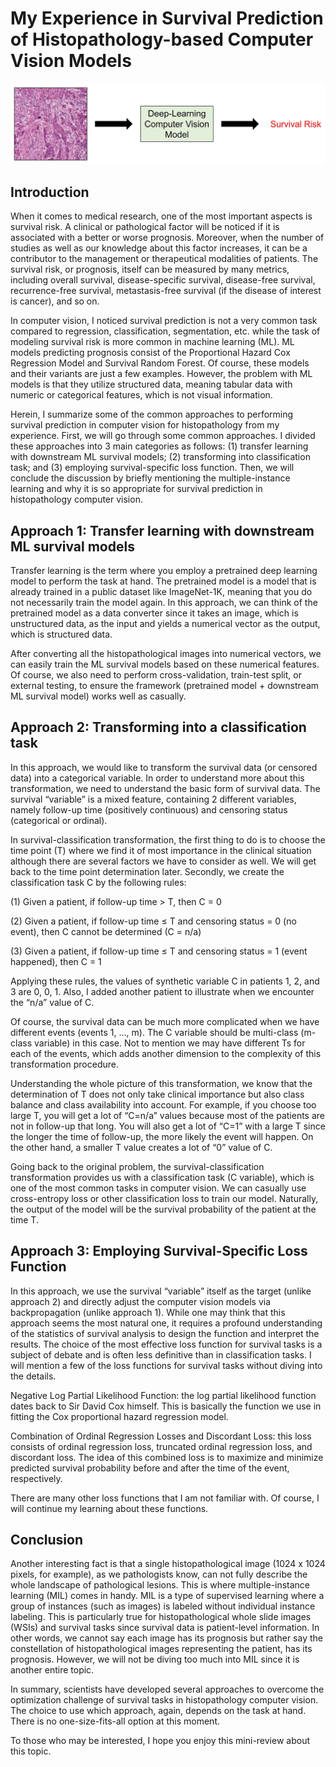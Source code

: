 # My Experience in Survival Prediction of Histopathology-based Computer Vision Models

![](https://github.com/minhkhangle-phd/minhkhangle-phd.github.io/blob/main/_images/post1_image1.webp)
## Introduction
When it comes to medical research, one of the most important aspects is survival risk. A clinical or pathological factor will be noticed if it is associated with a better or worse prognosis. Moreover, when the number of studies as well as our knowledge about this factor increases, it can be a contributor to the management or therapeutical modalities of patients. The survival risk, or prognosis, itself can be measured by many metrics, including overall survival, disease-specific survival, disease-free survival, recurrence-free survival, metastasis-free survival (if the disease of interest is cancer), and so on.

In computer vision, I noticed survival prediction is not a very common task compared to regression, classification, segmentation, etc. while the task of modeling survival risk is more common in machine learning (ML). ML models predicting prognosis consist of the Proportional Hazard Cox Regression Model and Survival Random Forest. Of course, these models and their variants are just a few examples. However, the problem with ML models is that they utilize structured data, meaning tabular data with numeric or categorical features, which is not visual information.

Herein, I summarize some of the common approaches to performing survival prediction in computer vision for histopathology from my experience. First, we will go through some common approaches. I divided these approaches into 3 main categories as follows: (1) transfer learning with downstream ML survival models; (2) transforming into classification task; and (3) employing survival-specific loss function. Then, we will conclude the discussion by briefly mentioning the multiple-instance learning and why it is so appropriate for survival prediction in histopathology computer vision.

## Approach 1: Transfer learning with downstream ML survival models
Transfer learning is the term where you employ a pretrained deep learning model to perform the task at hand. The pretrained model is a model that is already trained in a public dataset like ImageNet-1K, meaning that you do not necessarily train the model again. In this approach, we can think of the pretrained model as a data converter since it takes an image, which is unstructured data, as the input and yields a numerical vector as the output, which is structured data.

After converting all the histopathological images into numerical vectors, we can easily train the ML survival models based on these numerical features. Of course, we also need to perform cross-validation, train-test split, or external testing, to ensure the framework (pretrained model + downstream ML survival model) works well as casually.
## Approach 2: Transforming into a classification task
In this approach, we would like to transform the survival data (or censored data) into a categorical variable. In order to understand more about this transformation, we need to understand the basic form of survival data. The survival “variable” is a mixed feature, containing 2 different variables, namely follow-up time (positively continuous) and censoring status (categorical or ordinal).

In survival-classification transformation, the first thing to do is to choose the time point (T) where we find it of most importance in the clinical situation although there are several factors we have to consider as well. We will get back to the time point determination later. Secondly, we create the classification task C by the following rules:

(1) Given a patient, if follow-up time > T, then C = 0

(2) Given a patient, if follow-up time ≤ T and censoring status = 0 (no event), then C cannot be determined (C = n/a)

(3) Given a patient, if follow-up time ≤ T and censoring status = 1 (event happened), then C = 1

Applying these rules, the values of synthetic variable C in patients 1, 2, and 3 are 0, 0, 1. Also, I added another patient to illustrate when we encounter the “n/a” value of C.

Of course, the survival data can be much more complicated when we have different events (events 1, …, m). The C variable should be multi-class (m-class variable) in this case. Not to mention we may have different Ts for each of the events, which adds another dimension to the complexity of this transformation procedure.

Understanding the whole picture of this transformation, we know that the determination of T does not only take clinical importance but also class balance and class availability into account. For example, if you choose too large T, you will get a lot of “C=n/a” values because most of the patients are not in follow-up that long. You will also get a lot of “C=1” with a large T since the longer the time of follow-up, the more likely the event will happen. On the other hand, a smaller T value creates a lot of “0” value of C.

Going back to the original problem, the survival-classification transformation provides us with a classification task (C variable), which is one of the most common tasks in computer vision. We can casually use cross-entropy loss or other classification loss to train our model. Naturally, the output of the model will be the survival probability of the patient at the time T.

## Approach 3: Employing Survival-Specific Loss Function
In this approach, we use the survival “variable” itself as the target (unlike approach 2) and directly adjust the computer vision models via backpropagation (unlike approach 1). While one may think that this approach seems the most natural one, it requires a profound understanding of the statistics of survival analysis to design the function and interpret the results. The choice of the most effective loss function for survival tasks is a subject of debate and is often less definitive than in classification tasks. I will mention a few of the loss functions for survival tasks without diving into the details.

Negative Log Partial Likelihood Function: the log partial likelihood function dates back to Sir David Cox himself. This is basically the function we use in fitting the Cox proportional hazard regression model.

Combination of Ordinal Regression Losses and Discordant Loss: this loss consists of ordinal regression loss, truncated ordinal regression loss, and discordant loss. The idea of this combined loss is to maximize and minimize predicted survival probability before and after the time of the event, respectively.

There are many other loss functions that I am not familiar with. Of course, I will continue my learning about these functions.
## Conclusion
Another interesting fact is that a single histopathological image (1024 x 1024 pixels, for example), as we pathologists know, can not fully describe the whole landscape of pathological lesions. This is where multiple-instance learning (MIL) comes in handy. MIL is a type of supervised learning where a group of instances (such as images) is labeled without individual instance labeling. This is particularly true for histopathological whole slide images (WSIs) and survival tasks since survival data is patient-level information. In other words, we cannot say each image has its prognosis but rather say the constellation of histopathological images representing the patient, has its prognosis. However, we will not be diving too much into MIL since it is another entire topic.

In summary, scientists have developed several approaches to overcome the optimization challenge of survival tasks in histopathology computer vision. The choice to use which approach, again, depends on the task at hand. There is no one-size-fits-all option at this moment.

To those who may be interested, I hope you enjoy this mini-review about this topic.
